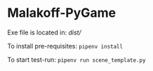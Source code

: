 # Malakoff-PyGame

Exe file is located in: _dist/_

To install pre-requisites: `pipenv install`

To start test-run: `pipenv run scene_template.py`

